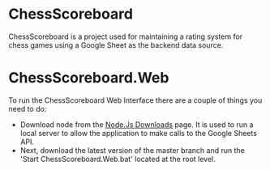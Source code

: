 # ChessScoreboard
ChessScoreboard is a project used for maintaining a rating system for chess games using a Google Sheet as the backend data source.

# ChessScoreboard.Web
To run the ChessScoreboard Web Interface there are a couple of things you need to do:
* Download node from the [Node.Js Downloads](https://nodejs.org/en/download/) page. It is used to run a local server to allow the application to make calls to the Google Sheets API.
* Next, download the latest version of the master branch and run the 'Start ChessScoreboard.Web.bat' located at the root level.
